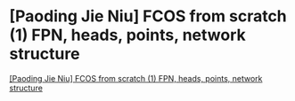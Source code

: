 # [Paoding Jie Niu] FCOS from scratch (1) FPN, heads, points, network structure
[[Paoding Jie Niu] FCOS from scratch (1) FPN, heads, points, network structure](https://aiwithcloud.com/2022/09/19/paoding_jie_niu_fcos_from_scratch_1_fpn_heads_points_network_structure/)